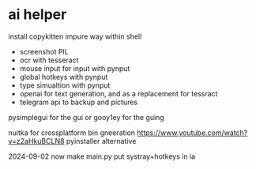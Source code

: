 # ai helper

install copykitten impure way
within shell


- screenshot PIL
- ocr with tesseract 
- mouse input for input with pynput
- global hotkeys with pynput
- type simualtion with pynput
- openai for text generation, and as a replacement for tessract
- telegram api to backup and pictures

pysimplegui for the gui or gooy1ey for the guing

nuitka for crossplatform bin gneeration
https://www.youtube.com/watch?v=z2aHkuBCLN8
pyinstaller alternative

2024-09-02
now make main.py 
put systray+hotkeys in ia
